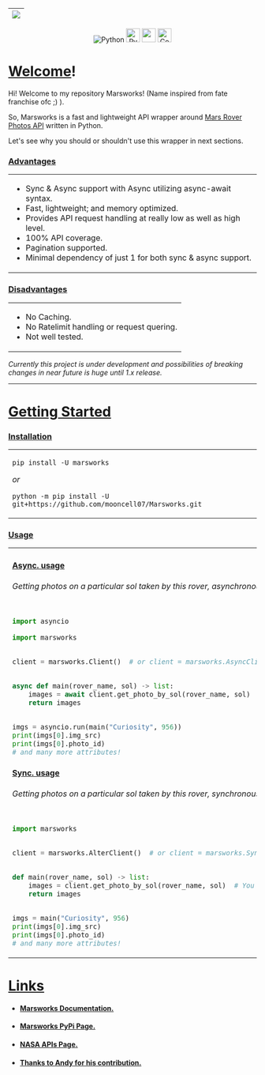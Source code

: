 | <img src=https://www.nasa.gov/sites/default/files/styles/full_width_feature/public/thumbnails/image/pia23378-16.jpg class="center"> |
| ---- |


<p align="center">
 <img alt="Python" src="https://img.shields.io/badge/python-%2314354C.svg?style=for-the-badge&logo=python&logoColor=white">

 <img alt="PyPI version" src="https://badge.fury.io/py/marsworks.svg" height=28>


<img src="https://img.shields.io/pypi/l/marsworks" height=28>

 <img alt="Code style: black" src="https://img.shields.io/badge/code%20style-black-000000.svg" height=28>
</p>


# <u>Welcome</u>!

Hi! Welcome to my repository Marsworks! (Name
inspired from fate franchise ofc ;) ).

So, Marsworks is a fast and lightweight API wrapper around
[Mars Rover Photos API](https://api.nasa.gov/) written in Python.

Let's see why you should or shouldn't use this wrapper in next sections.

### <u>Advantages</u>

<table><tr><td>

- Sync & Async support with Async utilizing async-await syntax.
- Fast, lightweight; and memory optimized.
- Provides API request handling at really low as
well as high level.
- 100% API coverage.
- Pagination supported.
- Minimal dependency of just 1 for both sync & async support.

</table></tr></td>

### <u>Disadvantages</u>

<table><tr><td>

- No Caching.
- No Ratelimit handling or request quering.
- Not well tested.

</table></tr></td>

*Currently this project is under development and possibilities of
breaking changes in near future is huge until 1.x release.*

------------

# <u>Getting Started</u>

### <u>Installation</u>

<table><tr><td>

`pip install -U marsworks`

*or*

`python -m pip install -U git+https://github.com/mooncell07/Marsworks.git`

</table></tr></td>

### <u>Usage</u>

<table><tr><td>

#### <u>Async. usage</u>

###### Getting photos on a particular sol taken by this rover, asynchronously.

```py

import asyncio

import marsworks


client = marsworks.Client()  # or client = marsworks.AsyncClient()


async def main(rover_name, sol) -> list:
    images = await client.get_photo_by_sol(rover_name, sol)  # You can pass camera too.
    return images


imgs = asyncio.run(main("Curiosity", 956))
print(imgs[0].img_src)
print(imgs[0].photo_id)
# and many more attributes!
```

#### <u>Sync. usage</u>

###### Getting photos on a particular sol taken by this rover, synchronously.

```py

import marsworks


client = marsworks.AlterClient()  # or client = marsworks.SyncClient()


def main(rover_name, sol) -> list:
    images = client.get_photo_by_sol(rover_name, sol)  # You can pass camera too.
    return images


imgs = main("Curiosity", 956)
print(imgs[0].img_src)
print(imgs[0].photo_id)
# and many more attributes!
```

</table></tr></td>

# <u>Links</u>

- #### <u>Marsworks [Documentation](https://mooncell07.github.io/Marsworks/).</u>

- #### <u>Marsworks PyPi [Page](https://pypi.org/project/marsworks/).</u>

- #### <u>NASA APIs [Page](https://api.nasa.gov/).</u>

- #### <u>Thanks to [Andy](https://github.com/an-dyy) for his contribution.

</table></tr></td>
